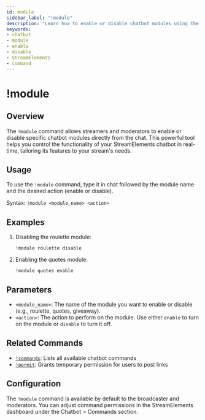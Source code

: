 ```yaml
---
id: module
sidebar_label: "!module"
description: "Learn how to enable or disable chatbot modules using the !module command in StreamElements chatbot. Control your chatbot's functionality with ease."
keywords:
- chatbot
- module
- enable
- disable
- StreamElements
- command
---
```


# !module

## Overview

The `!module` command allows streamers and moderators to enable or disable specific chatbot modules directly from the chat. This powerful tool helps you control the functionality of your StreamElements chatbot in real-time, tailoring its features to your stream's needs.

## Usage

To use the `!module` command, type it in chat followed by the module name and the desired action (enable or disable).

Syntax: `!module <module_name> <action>`

## Examples

1. Disabling the roulette module:
   ```
   !module roulette disable
   ```

2. Enabling the quotes module:
   ```
   !module quotes enable
   ```

## Parameters

- `<module_name>`: The name of the module you want to enable or disable (e.g., roulette, quotes, giveaway).
- `<action>`: The action to perform on the module. Use either `enable` to turn on the module or `disable` to turn it off.

## Related Commands

- [`!commands`](commands.md): Lists all available chatbot commands
- [`!permit`](permit.md): Grants temporary permission for users to post links

## Configuration

The `!module` command is available by default to the broadcaster and moderators. You can adjust command permissions in the StreamElements dashboard under the Chatbot > Commands section.
